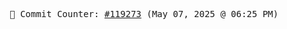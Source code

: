 <p align="center">
    <samp>
        📮 Commit Counter: <a href="https://github.com/Javascript-void0/Javascript-void0/commits/main">#119273</a> (May 07, 2025 @ 06:25 PM)
    </samp>
</p>